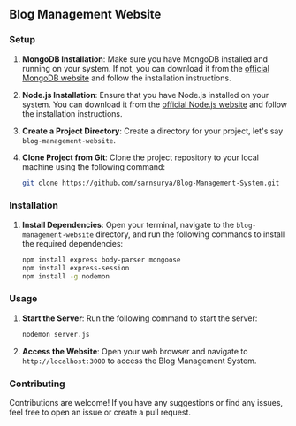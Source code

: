 ## Blog Management Website

### Setup

1. **MongoDB Installation**: Make sure you have MongoDB installed and running on your system. If not, you can download it from the [official MongoDB website](https://www.mongodb.com/try/download/community) and follow the installation instructions.

2. **Node.js Installation**: Ensure that you have Node.js installed on your system. You can download it from the [official Node.js website](https://nodejs.org/) and follow the installation instructions.

3. **Create a Project Directory**: Create a directory for your project, let's say `blog-management-website`.

4. **Clone Project from Git**: Clone the project repository to your local machine using the following command:

    ```bash
    git clone https://github.com/sarnsurya/Blog-Management-System.git
    ```

### Installation

1. **Install Dependencies**: Open your terminal, navigate to the `blog-management-website` directory, and run the following commands to install the required dependencies:

    ```bash
    npm install express body-parser mongoose
    npm install express-session
    npm install -g nodemon
    ```

### Usage

1. **Start the Server**: Run the following command to start the server:

    ```bash
    nodemon server.js
    ```

2. **Access the Website**: Open your web browser and navigate to `http://localhost:3000` to access the Blog Management System.

### Contributing

Contributions are welcome! If you have any suggestions or find any issues, feel free to open an issue or create a pull request.
